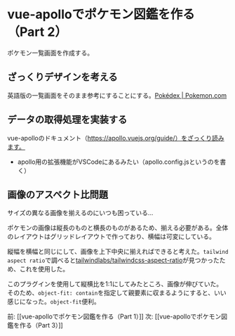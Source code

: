# vue-apolloでポケモン図鑑を作る（Part 2）

ポケモン一覧画面を作成する。

## ざっくりデザインを考える

英語版の一覧画面をそのまま参考にすることにする。[Pokédex | Pokemon.com](https://www.pokemon.com/us/pokedex/)

## データの取得処理を実装する

vue-apolloのドキュメント（https://apollo.vuejs.org/guide/）をざっくり読みます。

- apollo用の拡張機能がVSCodeにあるみたい（apollo.config.jsというのを書く）

## 画像のアスペクト比問題

サイズの異なる画像を揃えるのにいつも困っている...

ポケモンの画像は縦長のものと横長のものがあるため、揃える必要がある。全体のレイアウトはグリッドレイアウトで作っており、横幅は可変にしている。

縦幅を横幅と同じにして、画像を上下中央に揃えればできると考えた。`tailwind aspect ratio`で調べると[tailwindlabs/tailwindcss-aspect-ratio](https://github.com/tailwindlabs/tailwindcss-aspect-ratio)が見つかったため、これを使用した。

このプラグインを使用して縦横比を1:1にしてみたところ、画像が伸びていた。そのため、`object-fit: contain`を指定して親要素に収まるようにすると、いい感じになった。`object-fit`便利。

前: [[vue-apolloでポケモン図鑑を作る（Part 1）]]
次: [[vue-apolloでポケモン図鑑を作る（Part 3）]]